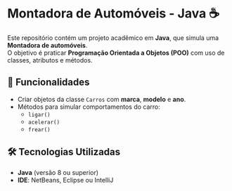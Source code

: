 # Montadora de Automóveis - Java ☕

Este repositório contém um projeto acadêmico em **Java**, que simula uma **Montadora de automóveis**.  
O objetivo é praticar **Programação Orientada a Objetos (POO)** com uso de classes, atributos e métodos.

## 🚗 Funcionalidades
- Criar objetos da classe `Carros` com **marca**, **modelo** e **ano**.
- Métodos para simular comportamentos do carro:
  - `ligar()`
  - `acelerar()`
  - `frear()`

## 🛠️ Tecnologias Utilizadas
- **Java** (versão 8 ou superior)
- **IDE**: NetBeans, Eclipse ou IntelliJ
